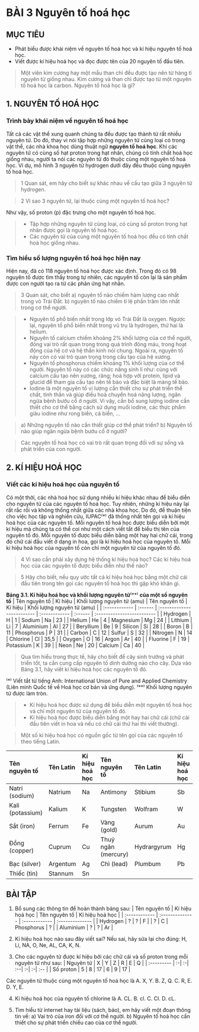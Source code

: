 # BÀI 3 Nguyên tố hoá học

## MỤC TIÊU
- Phát biểu được khái niệm về nguyên tố hoá học và kí hiệu nguyên tố hoá học.
- Viết được kí hiệu hoá học và đọc được tên của 20 nguyên tố đầu tiên.

> Một viên kim cương hay một mẩu than chì đều được tạo nên từ hàng tỉ nguyên tử giống nhau. Kim cương và than chì được tạo từ một nguyên tố hoá học là carbon. Nguyên tố hoá học là gì?

## 1. NGUYÊN TỐ HOÁ HỌC

### Trình bày khái niệm về nguyên tố hoá học

Tất cả các vật thể xung quanh chúng ta đều được tạo thành từ rất nhiều nguyên tử. Do đó, thay vì nói tập hợp những nguyên tử cùng loại có trong vật thể, các nhà khoa học dùng thuật ngữ **nguyên tố hoá học**.
Khi các nguyên tử có cùng số hạt proton trong hạt nhân, chúng có tính chất hoá học giống nhau, người ta nói các nguyên tử đó thuộc cùng một nguyên tố hoá học. Ví dụ, mô hình 3 nguyên tử hydrogen dưới đây đều thuộc cùng nguyên tố hoá học.

> 1 Quan sát, em hãy cho biết sự khác nhau về cấu tạo giữa 3 nguyên tử hydrogen.

> 2 Vì sao 3 nguyên tử, lại thuộc cùng một nguyên tố hoá học?

Như vậy, số proton (p) đặc trưng cho một nguyên tố hoá học.

> * Tập hợp những nguyên tử cùng loại, có cùng số proton trong hạt nhân được gọi là nguyên tố hoá học.
> * Các nguyên tử của cùng một nguyên tố hoá học đều có tính chất hoá học giống nhau.

### Tìm hiểu số lượng nguyên tố hoá học hiện nay

Hiện nay, đã có 118 nguyên tố hoá học được xác định. Trong đó có 98 nguyên tố được tìm thấy trong tự nhiên, các nguyên tố còn lại là sản phẩm được con người tạo ra từ các phản ứng hạt nhân.

> 3 Quan sát, cho biết
> a) nguyên tố nào chiếm hàm lượng cao nhất trong vỏ Trái Đất.
> b) nguyên tố nào chiếm tỉ lệ phần trăm lớn nhất trong cơ thể người.

> * Nguyên tố phổ biến nhất trong lớp vỏ Trái Đất là oxygen. Ngược lại, nguyên tố phổ biến nhất trong vũ trụ là hydrogen, thứ hai là helium.
> * Nguyên tố calcium chiếm khoảng 2% khối lượng của cơ thể người, đóng vai trò rất quan trọng trong quá trình đông máu, trong hoạt động của hệ cơ và hệ thần kinh nói chung. Ngoài ra, nguyên tố này còn có vai trò quan trọng trong cấu tạo của hệ xương.
> * Nguyên tố phosphorus chiếm khoảng 1% khối lượng của cơ thể người. Nguyên tố này có các chức năng sinh lí như: cùng với calcium cấu tạo nên xương, răng; hoá hợp với protein, lipid và glucid để tham gia cấu tạo nên tế bào và đặc biệt là màng tế bào.
> * Iodine là một nguyên tố vi lượng cần thiết cho sự phát triển thể chất, tinh thần và giúp điều hoà chuyển hoá năng lượng, ngăn ngừa bệnh bướu cổ ở người. Vì vậy, cần bổ sung lượng iodine cần thiết cho cơ thể bằng cách sử dụng muối iodine, các thực phẩm giàu iodine như rong biển, cá biển, ...

> a) Những nguyên tố nào cần thiết giúp cơ thể phát triển?
> b) Nguyên tố nào giúp ngăn ngừa bệnh bướu cổ ở người?

> Các nguyên tố hoá học có vai trò rất quan trọng đối với sự sống và phát triển của con người.

## 2. KÍ HIỆU HOÁ HỌC

### Viết các kí hiệu hoá học của nguyên tố

Có một thời, các nhà hoá học sử dụng nhiều kí hiệu khác nhau để biểu diễn cho nguyên tử của các nguyên tố hoá học. Tuy nhiên, những kí hiệu này lại rất rắc rối và không thống nhất giữa các nhà khoa học.
Do đó, để thuận tiện cho việc học tập và nghiên cứu, IUPAC⁽*⁾ đã thống nhất tên gọi và kí hiệu hoá học của các nguyên tố. Mỗi nguyên tố hoá học được biểu diễn bởi một kí hiệu mà chúng ta có thể coi như một cách viết tắt để biểu thị tên của nguyên tố đó. Mỗi nguyên tố được biểu diễn bằng một hay hai chữ cái, trong đó chữ cái đầu viết ở dạng in hoa, gọi là kí hiệu hoá học của nguyên tố. Mỗi kí hiệu hoá học của nguyên tố còn chỉ một nguyên tử của nguyên tố đó.

> 4 Vì sao cần phải xây dựng hệ thống kí hiệu hoá học? Các kí hiệu hoá học của các nguyên tố được biểu diễn như thế nào?

> 5 Hãy cho biết, nếu quy ước tất cả kí hiệu hoá học bằng một chữ cái đầu tiên trong tên gọi các nguyên tố hoá học thì gặp khó khăn gì.

**Bảng 3.1. Kí hiệu hoá học và khối lượng nguyên tử**⁽**⁾ **của một số nguyên tố**
| Tên nguyên tố | Kí hiệu | Khối lượng nguyên tử (amu) | Tên nguyên tố | Kí hiệu | Khối lượng nguyên tử (amu) |
| :------------ | :------ | :------------------------- | :------------ | :------ | :------------------------- |
| Hydrogen      | H       | 1                          | Sodium        | Na      | 23                         |
| Helium        | He      | 4                          | Magnesium     | Mg      | 24                         |
| Lithium       | Li      | 7                          | Aluminium     | Al      | 27                         |
| Beryllium     | Be      | 9                          | Silicon       | Si      | 28                         |
| Boron         | B       | 11                         | Phosphorus    | P       | 31                         |
| Carbon        | C       | 12                         | Sulfur        | S       | 32                         |
| Nitrogen      | N       | 14                         | Chlorine      | Cl      | 35,5                       |
| Oxygen        | O       | 16                         | Argon         | Ar      | 40                         |
| Fluorine      | F       | 19                         | Potassium     | K       | 39                         |
| Neon          | Ne      | 20                         | Calcium       | Ca      | 40                         |

> Qua tìm hiểu trong thực tế, hãy cho biết để cây sinh trưởng và phát triển tốt, ta cần cung cấp nguyên tố dinh dưỡng nào cho cây. Dựa vào Bảng 3.1, hãy viết kí hiệu hoá học các nguyên tố đó.

⁽*⁾ Viết tắt từ tiếng Anh: International Union of Pure and Applied Chemistry (Liên minh Quốc tế về Hoá học cơ bản và ứng dụng).
⁽**⁾ Khối lượng nguyên tử được làm tròn.

> * Kí hiệu hoá học được sử dụng để biểu diễn một nguyên tố hoá học và chỉ một nguyên tử của nguyên tố đó.
> * Kí hiệu hoá học được biểu diễn bằng một hay hai chữ cái (chữ cái đầu tiên viết in hoa và nếu có chữ cái thứ hai thì viết thường).

> Một số kí hiệu hoá học có nguồn gốc từ tên gọi của các nguyên tố theo tiếng Latin.

| Tên nguyên tố | Tên Latin | Kí hiệu hoá học | Tên nguyên tố | Tên Latin  | Kí hiệu hoá học |
| :------------ | :-------- | :-------------- | :------------ | :--------- | :-------------- |
| Natri (sodium) | Natrium   | Na              | Antimony      | Stibium    | Sb              |
| Kali (potassium)| Kalium    | K               | Tungsten      | Wolfram    | W               |
| Sắt (iron)    | Ferrum    | Fe              | Vàng (gold)   | Aurum      | Au              |
| Đồng (copper) | Cuprum    | Cu              | Thuỷ ngân (mercury)| Hydrargyrum| Hg              |
| Bạc (silver)  | Argentum  | Ag              | Chì (lead)    | Plumbum    | Pb              |
| Thiếc (tin)   | Stannum   | Sn              |               |            |                 |

## BÀI TẬP

1. Bổ sung các thông tin để hoàn thành bảng sau:
| Tên nguyên tố | Kí hiệu hoá học | Tên nguyên tố | Kí hiệu hoá học |
| :------------ | :-------------- | :------------ | :-------------- |
| Hydrogen      | ?               | ?             | F               |
| ?             | C               | Phosphorus    | ?               |
| Aluminium     | ?               | ?             | Ar              |

2. Kí hiệu hoá học nào sau đây viết sai? Nếu sai, hãy sửa lại cho đúng: H, Li, NA, O, Ne, AL, CA, K, N.

3. Cho các nguyên tử được kí hiệu bởi các chữ cái và số proton trong mỗi nguyên tử như sau:
| Nguyên tử | X | Y | Z  | R | E | Q |
| :--------- | :-| :-| :--| :-| :-| :-- |
| Số proton  | 5 | 8 | 17 | 6 | 9 | 17 |

Các nguyên tử thuộc cùng một nguyên tố hoá học là
A. X, Y. 
B. Z, Q. 
C. R, E. 
D. Y, E.

4. Kí hiệu hoá học của nguyên tố chlorine là
A. CL.
B. cl.
C. Cl.
D. cL.

5. Tìm hiểu từ internet hay tài liệu (sách, báo), em hãy viết một đoạn thông tin về:
a) Vai trò của iron đối với cơ thể người.
b) Nguyên tố hoá học cần thiết cho sự phát triển chiều cao của cơ thể người.
